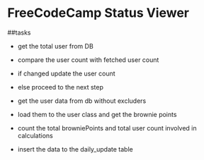 # FreeCodeCamp Status Viewer

##tasks

  * get the total user from DB
  * compare the user count with fetched user count
  * if changed update the user count
  * else proceed to the next step

  * get the user data from db without excluders
  * load them to the user class and get the brownie points
  * count the total browniePoints and total user count involved in calculations
  * insert the data to the daily_update table
